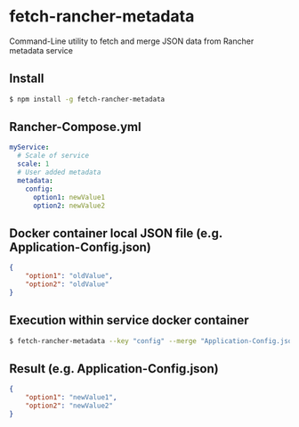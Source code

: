 # fetch-rancher-metadata

Command-Line utility to fetch and merge JSON data from Rancher metadata service

## Install
```sh
$ npm install -g fetch-rancher-metadata
```

## Rancher-Compose.yml
```yml
myService:
  # Scale of service
  scale: 1
  # User added metadata
  metadata:
    config:
      option1: newValue1
      option2: newValue2
```

## Docker container local JSON file (e.g. Application-Config.json)
```json
{
    "option1": "oldValue",
    "option2": "oldValue"
}
```

## Execution within service docker container
```sh
$ fetch-rancher-metadata --key "config" --merge "Application-Config.json"
```

## Result (e.g. Application-Config.json)
```json
{
    "option1": "newValue1",
    "option2": "newValue2"
}
```